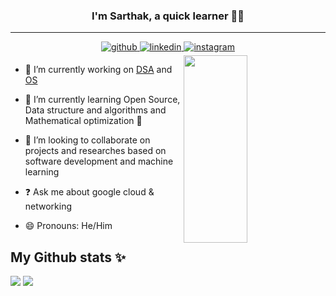 ### <div align="center">I'm Sarthak, a quick learner 👨‍💻 </div>  
----
<div align="center">
<a href="https://github.com/Sarthak-code360" target="_blank">
<img src=https://img.shields.io/badge/github-%2324292e.svg?&style=for-the-badge&logo=github&logoColor=white alt=github style="margin-bottom: 5px;" />
</a>
<a href="linkedin.com/in/sarthak-mishra-ba32501bb" target="_blank">
<img src=https://img.shields.io/badge/linkedin-%231E77B5.svg?&style=for-the-badge&logo=linkedin&logoColor=white alt=linkedin style="margin-bottom: 5px;" />
</a>
<a href="https://www.instagram.com/invites/contact/?i=vply1bykhxpp&utm_content=2lqf13p" target="_blank">
<img src=https://img.shields.io/badge/instagram-%23000000.svg?&style=for-the-badge&logo=instagram&logoColor=white alt=instagram style="margin-bottom: 5px;" />
</a>  
</div>  
<img src="https://user-images.githubusercontent.com/76658675/179303048-116efae8-70ea-4cad-b901-e8fda51a33c2.png" align="right" style="width:45%; height:300px" />

- 🔭 I’m currently working on [DSA](https://www.geeksforgeeks.org/data-structures/) and [OS](https://www.geeksforgeeks.org/operating-systems/?ref=lbp)
  
- 🌱 I’m currently learning Open Source, Data structure and algorithms and Mathematical optimization 🧮
 
- 👯 I’m looking to collaborate on projects and researches based on software development and machine learning

- ❓ Ask me about google cloud & networking

- 😄 Pronouns: He/Him
    
## My Github stats :sparkles:
<img src='https://github-readme-stats.vercel.app/api?username=Sarthak-code360&&show_icons=true&title_color=ffffff&icon_color=bb2acf&text_color=daf7dc&bg_color=151515' />  
<img src='https://github-readme-streak-stats.herokuapp.com/?user=its-sushant&theme=dark' />
